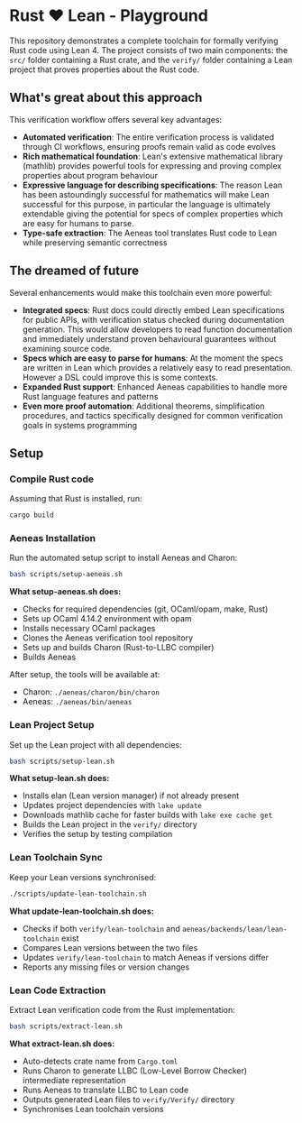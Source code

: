 # Rust ❤️ Lean - Playground 

This repository demonstrates a complete toolchain for formally verifying Rust code using Lean 4. The project consists of two main components: the `src/` folder containing a Rust crate, and the `verify/` folder containing a Lean project that proves properties about the Rust code.

## What's great about this approach

This verification workflow offers several key advantages:

- **Automated verification**: The entire verification process is validated through CI workflows, ensuring proofs remain valid as code evolves
- **Rich mathematical foundation**: Lean's extensive mathematical library (mathlib) provides powerful tools for expressing and proving complex properties about program behaviour
- **Expressive language for describing specifications**: The reason Lean has been astoundingly successful for mathematics will make Lean successful for this purpose, in particular the language is ultimately extendable giving the potential for specs of complex properties which are easy for humans to parse. 
- **Type-safe extraction**: The Aeneas tool translates Rust code to Lean while preserving semantic correctness

## The dreamed of future

Several enhancements would make this toolchain even more powerful:

- **Integrated specs**: Rust docs could directly embed Lean specifications for public APIs, with verification status checked during documentation generation. This would allow developers to read function documentation and immediately understand proven behavioural guarantees without examining source code.
- **Specs which are easy to parse for humans**: At the moment the specs are written in Lean which provides a relatively easy to read presentation. However a DSL could improve this is some contexts.
- **Expanded Rust support**: Enhanced Aeneas capabilities to handle more Rust language features and patterns
- **Even more proof automation**: Additional theorems, simplification procedures, and tactics specifically designed for common verification goals in systems programming

## Setup

### Compile Rust code

Assuming that Rust is installed, run:
```bash
cargo build
```

### Aeneas Installation

Run the automated setup script to install Aeneas and Charon:

```bash
bash scripts/setup-aeneas.sh
```

**What setup-aeneas.sh does:**
- Checks for required dependencies (git, OCaml/opam, make, Rust)
- Sets up OCaml 4.14.2 environment with opam
- Installs necessary OCaml packages
- Clones the Aeneas verification tool repository
- Sets up and builds Charon (Rust-to-LLBC compiler)
- Builds Aeneas

After setup, the tools will be available at:
- Charon: `./aeneas/charon/bin/charon`
- Aeneas: `./aeneas/bin/aeneas`

### Lean Project Setup

Set up the Lean project with all dependencies:

```bash
bash scripts/setup-lean.sh
```

**What setup-lean.sh does:**
- Installs elan (Lean version manager) if not already present
- Updates project dependencies with `lake update`  
- Downloads mathlib cache for faster builds with `lake exe cache get`
- Builds the Lean project in the `verify/` directory
- Verifies the setup by testing compilation

### Lean Toolchain Sync

Keep your Lean versions synchronised:

```bash
./scripts/update-lean-toolchain.sh
```

**What update-lean-toolchain.sh does:**
- Checks if both `verify/lean-toolchain` and `aeneas/backends/lean/lean-toolchain` exist
- Compares Lean versions between the two files
- Updates `verify/lean-toolchain` to match Aeneas if versions differ
- Reports any missing files or version changes

### Lean Code Extraction

Extract Lean verification code from the Rust implementation:

```bash
bash scripts/extract-lean.sh
```

**What extract-lean.sh does:**
- Auto-detects crate name from `Cargo.toml`
- Runs Charon to generate LLBC (Low-Level Borrow Checker) intermediate representation
- Runs Aeneas to translate LLBC to Lean code
- Outputs generated Lean files to `verify/Verify/` directory
- Synchronises Lean toolchain versions
